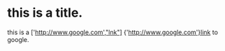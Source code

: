 # this is a title.
this is a ['http://www.google.com',"lnk"] {'http://www.google.com'}link to google.
